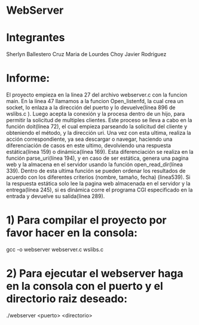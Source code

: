 # WebServer
# Integrantes
Sherlyn Ballestero Cruz
Maria de Lourdes Choy
Javier Rodriguez

# Informe:
El proyecto empieza en la linea 27 del archivo webserver.c con la funcion main. En la línea 47 llamamos a la funcion Open_listenfd, la cual crea un socket, lo enlaza a la dirección del puerto y lo devuelve(línea 896 de wslibs.c ). Luego acepta la conexión y la procesa dentro de un hijo, para permitir la solicitud de multiples clientes. Este proceso se lleva a cabo en la función doit(línea 72), el cual empieza parseando la solicitud del cliente y obteniendo el método, y la dirección uri. Una vez con esta ultima, realiza la acción correspondiente, ya sea descargar o navegar, haciendo una diferenciación de casos en este ultimo, devolviendo una respuesta estática(línea 159) o dinámica(línea 169). Esta diferenciación se realiza en la función parse_uri(línea 194), y en caso de ser estática, genera una pagina web y la almacena en el servidor usando la función open_read_dir(línea 339). Dentro de esta ultima función se pueden ordenar los resultados de acuerdo con los diferentes criterios (nombre, tamaño, fecha) (linea539). Si la respuesta estática solo lee la pagina web almacenada en el servidor y la entrega(línea 245), si es dinámica corre el programa CGI especificado en la entrada y devuelve su salida(línea 289).

# 1) Para compilar el proyecto por favor hacer en la consola:

gcc -o webserver webserver.c wslibs.c

# 2) Para ejecutar el webserver haga en la consola con el puerto y el directorio raiz deseado:

./webserver \<puerto\> \<directorio\>
